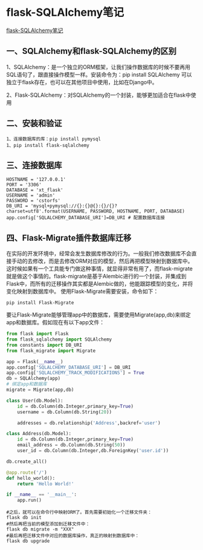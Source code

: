 # flask-SQLAlchemy笔记
[flask-SQLAlchemy笔记](https://zlkt.net/book/detail/10/297)

## 一、SQLAlchemy和flask-SQLAlchemy的区别
1、SQLAlchemy：是一个独立的ORM框架，让我们操作数据库的时候不要再用SQL语句了，跟直接操作模型一样。安装命令为：pip install SQLAlchemy
可以独立于flask存在，也可以在其他项目中使用，比如在Django中。

2、Flask-SQLAlchemy：对SQLAlchemy的一个封装，能够更加适合在flask中使用

## 二、安装和验证
```
1、连接数据库的库：pip install pymysql
1、pip install flask-sqlalchemy

```

## 三、连接数据库
```
HOSTNAME = '127.0.0.1'
PORT = '3306'
DATABASE = 'xt_flask'
USERNAME = 'admin'
PASSWORD = 'cstorfs'
DB_URI = 'mysql+pymysql://{}:{}@{}:{}/{}?charset=utf8'.format(USERNAME, PASSWORD, HOSTNAME, PORT, DATABASE)
app.config['SQLALCHEMY_DATABASE_URI']=DB_URI # 配置数据库连接
```

## 四、Flask-Migrate插件数据库迁移
在实际的开发环境中，经常会发生数据库修改的行为。一般我们修改数据库不会直接手动的去修改，而是去修改ORM对应的模型，然后再把模型映射到数据库中。这时候如果有一个工具能专门做这种事情，就显得非常有用了，而flask-migrate就是做这个事情的。flask-migrate是基于Alembic进行的一个封装，并集成到Flask中，而所有的迁移操作其实都是Alembic做的，他能跟踪模型的变化，并将变化映射到数据库中。
使用Flask-Migrate需要安装，命令如下：
```pip
pip install Flask-Migrate
```
要让Flask-Migrate能够管理app中的数据库，需要使用Migrate(app,db)来绑定app和数据库。假如现在有以下app文件：
```python
from flask import Flask
from flask_sqlalchemy import SQLAlchemy
from constants import DB_URI
from flask_migrate import Migrate

app = Flask(__name__)
app.config['SQLALCHEMY_DATABASE_URI'] = DB_URI
app.config['SQLALCHEMY_TRACK_MODIFICATIONS'] = True
db = SQLAlchemy(app)
# 绑定app和数据库
migrate = Migrate(app,db)

class User(db.Model):
    id = db.Column(db.Integer,primary_key=True)
    username = db.Column(db.String(20))

    addresses = db.relationship('Address',backref='user')

class Address(db.Model):
    id = db.Column(db.Integer,primary_key=True)
    email_address = db.Column(db.String(50))
    user_id = db.Column(db.Integer,db.ForeignKey('user.id'))

db.create_all()

@app.route('/')
def hello_world():
    return 'Hello World!'

if __name__ == '__main__':
    app.run()
```

```
#之后，就可以在命令行中映射ORM了。首先需要初始化一个迁移文件夹：
flask db init
#然后再把当前的模型添加到迁移文件中：
flask db migrate -m "XXX"
#最后再把迁移文件中对应的数据库操作，真正的映射到数据库中：
flask db upgrade
```
